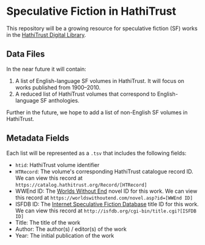 Speculative Fiction in HathiTrust
=================================
This repository will be a growing resource for speculative fiction (SF) works
in the [HathiTrust Digital Library](https://www.hathitrust.org).

Data Files
---------
In the near future it will contain:
1. A list of English-language SF volumes in HathiTrust. It will focus
on works published from 1900&ndash;2010.
2. A reduced list of HathiTrust volumes that correspond to English-language SF anthologies.

Further in the future, we hope to add a list of non-English SF volumes in HathiTrust.

Metadata Fields
---------------
Each list will be represented as a `.tsv` that includes the following fields:
- `htid`: HathiTrust volume identifier
- `HTRecord`: The volume's corresponding HathiTrust catalogue record ID. We can view
this record at `https://catalog.hathitrust.org/Record/[HTRecord]`
- WWEnd ID: The [Worlds Without End](https://worldswithoutend.com) novel ID for
this work. We can view this record at
`https://worldswithoutend.com/novel.asp?id=[WWEnd ID]`
- ISFDB ID: The [Internet Speculative Fiction Database](http://isfdb.org)
title ID for this work. We can view this record at
`http://isfdb.org/cgi-bin/title.cgi?[ISFDB ID]`  
- Title: The title of the work
- Author: The author(s) / editor(s) of the work
- Year: The initial publication of the work

